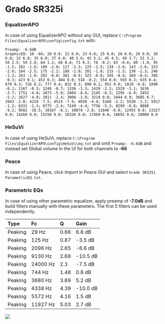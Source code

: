 # Grado SR325i

### EqualizerAPO
In case of using EqualizerAPO without any GUI, replace `C:\Program Files\EqualizerAPO\config\config.txt`
with:
```
Preamp: -6.6dB
GraphicEQ: 10 -84; 20 6.0; 22 6.0; 23 6.0; 25 6.0; 26 6.0; 28 6.0; 30 6.0; 32 6.0; 35 6.0; 37 6.0; 40 5.6; 42 5.2; 45 4.5; 49 3.7; 52 3.2; 56 2.5; 59 2.0; 64 1.2; 68 0.8; 73 0.3; 78 -0.2; 83 -0.6; 89 -1.0; 95 -1.5; 102 -1.8; 109 -2.0; 117 -2.3; 125 -2.5; 134 -2.6; 143 -2.6; 153 -2.6; 164 -2.5; 175 -2.2; 188 -2.0; 201 -1.8; 215 -1.5; 230 -1.3; 246 -1.2; 263 -1.0; 282 -0.8; 301 -0.9; 323 -0.8; 345 -0.6; 369 -0.4; 395 -0.3; 423 0.1; 452 0.3; 484 0.0; 518 -0.2; 554 0.0; 593 0.3; 635 0.4; 679 0.3; 726 0.3; 777 0.4; 832 0.3; 890 0.1; 952 0.0; 1019 -0.0; 1090 -0.1; 1167 -0.3; 1248 -0.7; 1336 -1.3; 1429 -2.2; 1529 -3.1; 1636 -3.7; 1751 -4.0; 1873 -5.9; 2004 -8.6; 2145 -8.3; 2295 -6.9; 2455 -5.2; 2627 -4.0; 2811 -2.4; 3008 -1.0; 3219 0.0; 3444 0.9; 3685 0.7; 3943 -2.0; 4219 -7.5; 4514 -7.9; 4830 -4.4; 5168 -2.2; 5530 -1.2; 5917 -1.2; 6331 -1.3; 6775 -2.4; 7249 -4.4; 7756 -5.3; 8299 -6.8; 8880 -9.2; 9502 -10.5; 10167 -8.1; 10879 -2.8; 11640 -0.0; 12455 0.0; 13327 0.0; 14260 0.0; 15258 0.0; 16326 0.0; 17469 0.0; 18692 0.0; 20000 0.0
```

### HeSuVi
In case of using HeSuVi, replace `C:\Program Files\EqualizerAPO\config\HeSuVi\eq.txt` and omit `Preamp:
-6.6dB` and instead set Global volume in the UI for both channels to **-66**

### Peace
In case of using Peace, click *Import* in Peace GUI and select `Grado SR325i ParametricEQ.txt`.

### Parametric EQs
In case of using other parametric equalizer, apply preamp of **-7.0dB** and build filters manually with
these parameters. The first 5 filters can be used independently.

| Type    | Fc       |    Q | Gain     |
|:--------|:---------|:-----|:---------|
| Peaking | 29 Hz    | 0.66 | 6.8 dB   |
| Peaking | 125 Hz   | 0.87 | -3.5 dB  |
| Peaking | 2096 Hz  | 2.65 | -8.6 dB  |
| Peaking | 9130 Hz  | 2.68 | -10.5 dB |
| Peaking | 24000 Hz | 2.3  | -7.5 dB  |
| Peaking | 744 Hz   | 1.48 | 0.8 dB   |
| Peaking | 3680 Hz  | 3.69 | 5.2 dB   |
| Peaking | 4338 Hz  | 4.39 | -10.0 dB |
| Peaking | 5572 Hz  | 4.16 | 1.5 dB   |
| Peaking | 11927 Hz | 5.03 | 2.7 dB   |

![](https://raw.githubusercontent.com/jaakkopasanen/AutoEq/master/results/innerfidelity/sbaf-serious/Grado%20SR325i/Grado%20SR325i.png)